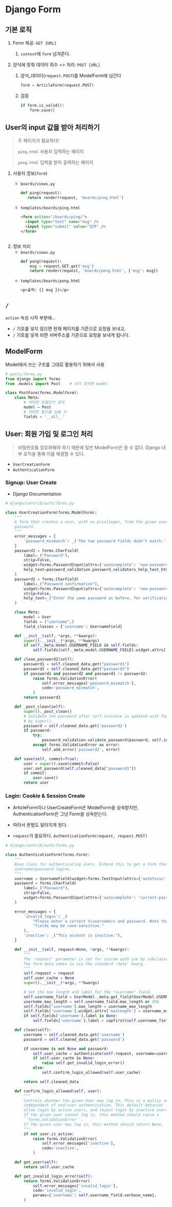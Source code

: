 # Django Form

## 기본 로직

1. Form 제공: `GET {URL}`

   1. `context`에 `form` 넘겨준다.

2. 양식에 맞춰 데이터 회수 => 처리: `POST {URL}`

   1. 양식\_데이터(`request.POST`)를 ModelForm에 넘긴다
      ```python
      form = ArticleForm(request.POST)
      ```
   2. 검증
      ```python
      if form.is_valid():
          form.save()
      ```

## User의 input 값을 받아 처리하기

> 두 페이지가 필요하다!
>
> `ping.html` 사용자 입력하는 페이지
>
> `pong.html` 입력을 받아 출력하는 페이지

1. 사용자 정보(`form`)
   - `boards/views.py`

     ```python
     def ping(request):
     	return render(request, 'boards/ping.html')
     ```

   - `templates/boards/ping.html`
     ```html
     <form action="/boards/ping/">
       <input type="text" name="msg" />
       <input type="submit" value="입력" />
     </form>
     ```
   ```

   ```
2. 정보 처리
   - `boards/views.py`
     ```python
     def pong(request):
         msg = request.GET.get('msg')
         return render(request, 'boards/pong.html', {'msg': msg})
     ```
   - `templates/boards/pong.html`
     ```html
     <p>출력: {{ msg }}</p>
     ```

## `/`

`action` 속성 시작 부분에...

- `/` 기호를 넣지 않으면 현재 페이지를 기준으로 요청을 보내고,
- `/` 기호를 넣게 되면 서버주소를 기준으로 요청을 보내게 됩니다.

## ModelForm

Model에서 쓰는 구조를 그대로 활용하기 위해서 사용

```python
# posts/forms.py
from django import forms
from .models import Post    # 내가 정의한 model

class PostForm(forms.ModelForm):
    class Meta:
        # 어떠한 모델인지 정의
        model = Post
        # 어떠한 필드를 담을 지
        fields = '__all__'
```

## User: 회원 가입 및 로그인 처리

> 비밀번호를 암호화해야 하기 때문에 일반 ModelForm은 쓸 수 없다.
> Django 내부 로직을 통해 이를 해결할 수 있다.

- `UserCreationForm`
- `AuthenticationForm`

### Signup: User Create

- Django Documentation

```python
# django/contrib/auth/forms.py

class UserCreationForm(forms.ModelForm):
    """
    A form that creates a user, with no privileges, from the given username and
    password.
    """
    error_messages = {
        'password_mismatch': _('The two password fields didn’t match.'),
    }
    password1 = forms.CharField(
        label=_("Password"),
        strip=False,
        widget=forms.PasswordInput(attrs={'autocomplete': 'new-password'}),
        help_text=password_validation.password_validators_help_text_html(),
    )
    password2 = forms.CharField(
        label=_("Password confirmation"),
        widget=forms.PasswordInput(attrs={'autocomplete': 'new-password'}),
        strip=False,
        help_text=_("Enter the same password as before, for verification."),
    )

    class Meta:
        model = User
        fields = ("username",)
        field_classes = {'username': UsernameField}

    def __init__(self, *args, **kwargs):
        super().__init__(*args, **kwargs)
        if self._meta.model.USERNAME_FIELD in self.fields:
            self.fields[self._meta.model.USERNAME_FIELD].widget.attrs['autofocus'] = True

    def clean_password2(self):
        password1 = self.cleaned_data.get("password1")
        password2 = self.cleaned_data.get("password2")
        if password1 and password2 and password1 != password2:
            raise forms.ValidationError(
                self.error_messages['password_mismatch'],
                code='password_mismatch',
            )
        return password2

    def _post_clean(self):
        super()._post_clean()
        # Validate the password after self.instance is updated with form data
        # by super().
        password = self.cleaned_data.get('password2')
        if password:
            try:
                password_validation.validate_password(password, self.instance)
            except forms.ValidationError as error:
                self.add_error('password2', error)

    def save(self, commit=True):
        user = super().save(commit=False)
        user.set_password(self.cleaned_data["password1"])
        if commit:
            user.save()
        return user
```

### Login: Cookie & Session Create

- ArticleForm이나 UserCreateForm은 ModelForm을 상속받지만, AuthenticationForm은 그냥 Form을 상속받는다.
- 따라서 문법도 달라지게 된다.

- `request`가 중요하다.
  `AuthenticationForm(request, request.POST)`

```python
# django/contrib/auth/forms.py

class AuthenticationForm(forms.Form):
    """
    Base class for authenticating users. Extend this to get a form that accepts
    username/password logins.
    """
    username = UsernameField(widget=forms.TextInput(attrs={'autofocus': True}))
    password = forms.CharField(
        label=_("Password"),
        strip=False,
        widget=forms.PasswordInput(attrs={'autocomplete': 'current-password'}),
    )

    error_messages = {
        'invalid_login': _(
            "Please enter a correct %(username)s and password. Note that both "
            "fields may be case-sensitive."
        ),
        'inactive': _("This account is inactive."),
    }

    def __init__(self, request=None, *args, **kwargs):
        """
        The 'request' parameter is set for custom auth use by subclasses.
        The form data comes in via the standard 'data' kwarg.
        """
        self.request = request
        self.user_cache = None
        super().__init__(*args, **kwargs)

        # Set the max length and label for the "username" field.
        self.username_field = UserModel._meta.get_field(UserModel.USERNAME_FIELD)
        username_max_length = self.username_field.max_length or 254
        self.fields['username'].max_length = username_max_length
        self.fields['username'].widget.attrs['maxlength'] = username_max_length
        if self.fields['username'].label is None:
            self.fields['username'].label = capfirst(self.username_field.verbose_name)

    def clean(self):
        username = self.cleaned_data.get('username')
        password = self.cleaned_data.get('password')

        if username is not None and password:
            self.user_cache = authenticate(self.request, username=username, password=password)
            if self.user_cache is None:
                raise self.get_invalid_login_error()
            else:
                self.confirm_login_allowed(self.user_cache)

        return self.cleaned_data

    def confirm_login_allowed(self, user):
        """
        Controls whether the given User may log in. This is a policy setting,
        independent of end-user authentication. This default behavior is to
        allow login by active users, and reject login by inactive users.
        If the given user cannot log in, this method should raise a
        ``forms.ValidationError``.
        If the given user may log in, this method should return None.
        """
        if not user.is_active:
            raise forms.ValidationError(
                self.error_messages['inactive'],
                code='inactive',
            )

    def get_user(self):
        return self.user_cache

    def get_invalid_login_error(self):
        return forms.ValidationError(
            self.error_messages['invalid_login'],
            code='invalid_login',
            params={'username': self.username_field.verbose_name},
        )
```
